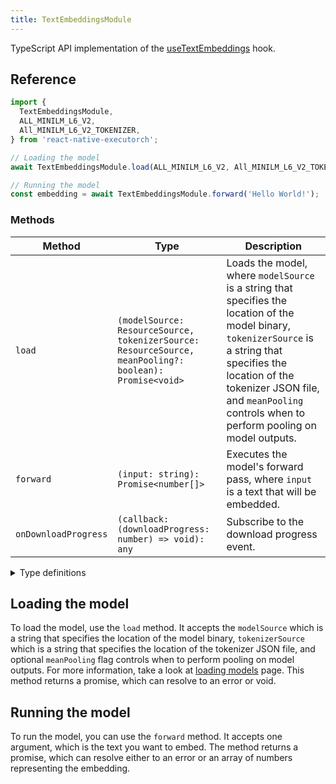 ```yaml
---
title: TextEmbeddingsModule
---
```


TypeScript API implementation of the [useTextEmbeddings](../natural-language-processing/useTextEmbeddings.md) hook.

## Reference

```typescript
import {
  TextEmbeddingsModule,
  ALL_MINILM_L6_V2,
  All_MINILM_L6_V2_TOKENIZER,
} from 'react-native-executorch';

// Loading the model
await TextEmbeddingsModule.load(ALL_MINILM_L6_V2, All_MINILM_L6_V2_TOKENIZER);

// Running the model
const embedding = await TextEmbeddingsModule.forward('Hello World!');
```

### Methods

| Method               | Type                                                                                                   | Description                                                                                                                                                                                                                                                  |
| -------------------- | ------------------------------------------------------------------------------------------------------ | ------------------------------------------------------------------------------------------------------------------------------------------------------------------------------------------------------------------------------------------------------------ |
| `load`               | `(modelSource: ResourceSource, tokenizerSource: ResourceSource, meanPooling?: boolean): Promise<void>` | Loads the model, where `modelSource` is a string that specifies the location of the model binary, `tokenizerSource` is a string that specifies the location of the tokenizer JSON file, and `meanPooling` controls when to perform pooling on model outputs. |
| `forward`            | `(input: string): Promise<number[]>`                                                                   | Executes the model's forward pass, where `input` is a text that will be embedded.                                                                                                                                                                            |
| `onDownloadProgress` | `(callback: (downloadProgress: number) => void): any`                                                  | Subscribe to the download progress event.                                                                                                                                                                                                                    |

<details>
<summary>Type definitions</summary>

```typescript
type ResourceSource = string | number | object;
```

</details>

## Loading the model

To load the model, use the `load` method. It accepts the `modelSource` which is a string that specifies the location of the model binary, `tokenizerSource` which is a string that specifies the location of the tokenizer JSON file, and optional `meanPooling` flag controls when to perform pooling on model outputs. For more information, take a look at [loading models](../fundamentals/loading-models.md) page. This method returns a promise, which can resolve to an error or void.

## Running the model

To run the model, you can use the `forward` method. It accepts one argument, which is the text you want to embed. The method returns a promise, which can resolve either to an error or an array of numbers representing the embedding.
